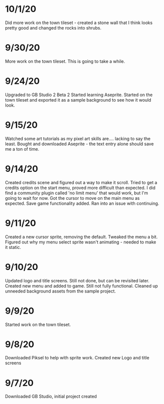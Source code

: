 # 10/1/20
Did more work on the town tileset - created a stone wall that I think looks pretty good and changed the rocks into shrubs.

# 9/30/20
More work on the town tileset. This is going to take a while.

# 9/24/20
Upgraded to GB Studio 2 Beta 2
Started learning Aseprite. Started on the town tileset and exported it as a sample background to see how it would look.

# 9/15/20
Watched some art tutorials as my pixel art skills are.... lacking to say the least.
Bought and downloaded Aseprite - the text entry alone should save me a ton of time.

# 9/14/20
Created credits scene and figured out a way to make it scroll.
Tried to get a credits option on the start menu, proved more difficult than expected. I did find a community plugin called 'no limit menu' that would work, but I'm going to wait for now.
Got the cursor to move on the main menu as expected.
Save game functionality added. Ran into an issue with continuing.

# 9/11/20
Created a new cursor sprite, removing the default.
Tweaked the menu a bit.
Figured out why my menu select sprite wasn't animating - needed to make it static.

# 9/10/20
Updated logo and title screens. Still not done, but can be revisited later.
Created new menu and added to game. Still not fully functional.
Cleaned up unneeded background assets from the sample project.

# 9/9/20
Started work on the town tileset.

# 9/8/20
Downloaded Piksel to help with sprite work.
Created new Logo and title screens

# 9/7/20
Downloaded GB Studio, initial project created
